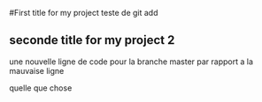 #First title for my project
teste de git add
## seconde title for my project 2


une nouvelle ligne de code pour la branche master par rapport a la mauvaise ligne

quelle que chose
